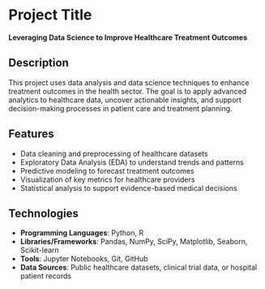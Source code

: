 # Project Title

**Leveraging Data Science to Improve Healthcare Treatment Outcomes**

## Description

This project uses data analysis and data science techniques to enhance treatment outcomes in the health sector. The goal is to apply advanced analytics to healthcare data, uncover actionable insights, and support decision-making processes in patient care and treatment planning.

## Features
- Data cleaning and preprocessing of healthcare datasets
- Exploratory Data Analysis (EDA) to understand trends and patterns
- Predictive modeling to forecast treatment outcomes
- Visualization of key metrics for healthcare providers
- Statistical analysis to support evidence-based medical decisions

## Technologies
- **Programming Languages**: Python, R
- **Libraries/Frameworks**: Pandas, NumPy, SciPy, Matplotlib, Seaborn, Scikit-learn
- **Tools**: Jupyter Notebooks, Git, GitHub
- **Data Sources**: Public healthcare datasets, clinical trial data, or hospital patient records


